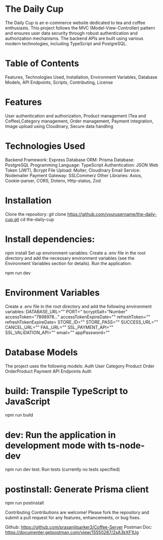 # The Daily Cup

The Daily Cup is an e-commerce website dedicated to tea and coffee enthusiasts. This project follows the MVC (Model-View-Controller) pattern and ensures user data security through robust authentication and authorization mechanisms. The backend APIs are built using various modern technologies, including TypeScript and PostgreSQL.

# Table of Contents

Features, Technologies Used, Installation, Environment Variables, Database Models, API Endpoints, Scripts, Contributing, License

# Features

User authentication and authorization, Product management (Tea and Coffee),Category management, Order management, Payment integration, Image upload using Cloudinary, Secure data handling

# Technologies Used

Backend Framework: Express
Database ORM: Prisma
Database: PostgreSQL
Programming Language: TypeScript
Authentication: JSON Web Token (JWT), Bcrypt
File Upload: Multer, Cloudinary
Email Service: Nodemailer
Payment Gateway: SSLCommerz
Other Libraries: Axios, Cookie-parser, CORS, Dotenv, Http-status, Zod

# Installation

Clone the repository:
git clone https://github.com/yourusername/the-daily-cup.git
cd the-daily-cup

# Install dependencies:

npm install
Set up environment variables:
Create a .env file in the root directory and add the necessary environment variables (see the Environment Variables section for details).
Run the application:

npm run dev

# Environment Variables

Create a .env file in the root directory and add the following environment variables:
DATABASE_URL=""
PORT="
bcryptSalt="Number"
accessToken="7898978..."
accessTokenExpireDate=""
refreshToken=""
refreshTokenExpireDate=
STORE_ID=""
STORE_PASS=""
SUCCESS_URL=""
CANCEL_URL=""
FAIL_URL=""
SSL_PAYMENT_API=""
SSL_VALIDATION_API=""
email=""
appPassword=""

# Database Models

The project uses the following models:
Auth
User
Category
Product
Order
OrderProduct
Payment
API Endpoints
Auth

# build: Transpile TypeScript to JavaScript

npm run build

# dev: Run the application in development mode with ts-node-dev

npm run dev
test: Run tests (currently no tests specified)

# postinstall: Generate Prisma client

npm run postinstall

Contributing
Contributions are welcome! Please fork the repository and submit a pull request for any features, enhancements, or bug fixes.

Github: https://github.com/prasanjitsarker3/Coffee-Server
Postman Doc: https://documenter.getpostman.com/view/15550287/2sA3kXF1Ug
